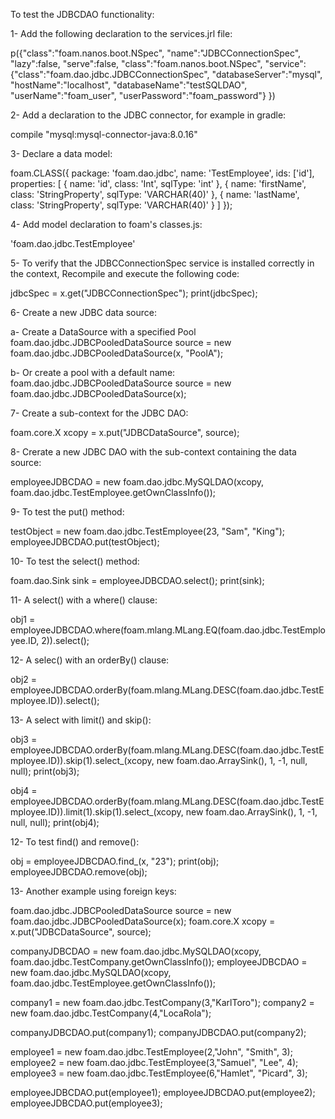 
To test the JDBCDAO functionality:

1- Add the following declaration to the services.jrl file:

p({"class":"foam.nanos.boot.NSpec", "name":"JDBCConnectionSpec", "lazy":false, "serve":false, "class":"foam.nanos.boot.NSpec", "service":{"class":"foam.dao.jdbc.JDBCConnectionSpec", "databaseServer":"mysql", "hostName":"localhost", "databaseName":"testSQLDAO", "userName":"foam_user", "userPassword":"foam_password"} })


2- Add a declaration to the JDBC connector, for example in gradle:

  compile "mysql:mysql-connector-java:8.0.16"


3- Declare a data model:

foam.CLASS({
  package: 'foam.dao.jdbc',
  name: 'TestEmployee',
  ids: ['id'],
  properties: [
    {
      name: 'id',
      class: 'Int',
      sqlType: 'int'
    },
    {
      name: 'firstName',
      class: 'StringProperty',
      sqlType: 'VARCHAR(40)'
    },
    {
      name: 'lastName',
      class: 'StringProperty',
      sqlType: 'VARCHAR(40)'
    }
  ]
});


4- Add model declaration to foam's classes.js:

  'foam.dao.jdbc.TestEmployee'


5- To verify that the JDBCConnectionSpec service is installed correctly in the context, Recompile and execute the following code:

 jdbcSpec = x.get("JDBCConnectionSpec");
 print(jdbcSpec);


6- Create a new JDBC data source:

 a- Create a DataSource with a specified Pool
 foam.dao.jdbc.JDBCPooledDataSource source = new foam.dao.jdbc.JDBCPooledDataSource(x, "PoolA");

 b- Or create a pool with a default name:
 foam.dao.jdbc.JDBCPooledDataSource source = new foam.dao.jdbc.JDBCPooledDataSource(x);


7- Create a sub-context for the JDBC DAO:

foam.core.X xcopy = x.put("JDBCDataSource", source);


8- Crerate a new JDBC DAO with the sub-context containing the data source:

 employeeJDBCDAO = new foam.dao.jdbc.MySQLDAO(xcopy, foam.dao.jdbc.TestEmployee.getOwnClassInfo());


9- To test the put() method:

 testObject = new foam.dao.jdbc.TestEmployee(23, "Sam", "King");
 employeeJDBCDAO.put(testObject);


10- To test the select() method:

 foam.dao.Sink sink = employeeJDBCDAO.select();
 print(sink);


11- A select() with a where() clause:

 obj1 = employeeJDBCDAO.where(foam.mlang.MLang.EQ(foam.dao.jdbc.TestEmployee.ID, 2)).select();


12- A selec() with an orderBy() clause:

 obj2 = employeeJDBCDAO.orderBy(foam.mlang.MLang.DESC(foam.dao.jdbc.TestEmployee.ID)).select();


13- A select with limit() and skip():

 obj3 = employeeJDBCDAO.orderBy(foam.mlang.MLang.DESC(foam.dao.jdbc.TestEmployee.ID)).skip(1).select_(xcopy, new foam.dao.ArraySink(), 1, -1, null, null);
 print(obj3);

 obj4 = employeeJDBCDAO.orderBy(foam.mlang.MLang.DESC(foam.dao.jdbc.TestEmployee.ID)).limit(1).skip(1).select_(xcopy, new foam.dao.ArraySink(), 1, -1, null, null);
 print(obj4);


12- To test find() and remove():

 obj = employeeJDBCDAO.find_(x, "23");
 print(obj);
 employeeJDBCDAO.remove(obj);


13- Another example using foreign keys:


 foam.dao.jdbc.JDBCPooledDataSource source = new foam.dao.jdbc.JDBCPooledDataSource(x);
 foam.core.X xcopy = x.put("JDBCDataSource", source);

 companyJDBCDAO = new foam.dao.jdbc.MySQLDAO(xcopy, foam.dao.jdbc.TestCompany.getOwnClassInfo());
 employeeJDBCDAO = new foam.dao.jdbc.MySQLDAO(xcopy, foam.dao.jdbc.TestEmployee.getOwnClassInfo());

 company1 = new foam.dao.jdbc.TestCompany(3,"KarlToro");
 company2 = new foam.dao.jdbc.TestCompany(4,"LocaRola");

 companyJDBCDAO.put(company1);
 companyJDBCDAO.put(company2);

 employee1 = new foam.dao.jdbc.TestEmployee(2,"John", "Smith", 3);
 employee2 = new foam.dao.jdbc.TestEmployee(3,"Samuel", "Lee", 4);
 employee3 = new foam.dao.jdbc.TestEmployee(6,"Hamlet", "Picard", 3);

 employeeJDBCDAO.put(employee1);
 employeeJDBCDAO.put(employee2);
 employeeJDBCDAO.put(employee3);
